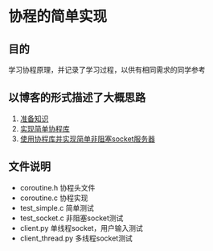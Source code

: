 # 协程的简单实现
## 目的
学习协程原理，并记录了学习过程，以供有相同需求的同学参考
## 以博客的形式描述了大概思路
1. [准备知识](doc/ucontext_coroutine1.md)
2. [实现简单协程库](doc/ucontext_coroutine2.md)
3. [使用协程库并实现简单非阻塞socket服务器](doc/ucontext_coroutine2.md)
## 文件说明
- coroutine.h  协程头文件
- coroutine.c  协程实现 
- test_simple.c  简单测试
- test_socket.c  非阻塞socket测试
- client.py  单线程socket，用户输入测试
- client_thread.py  多线程socket测试